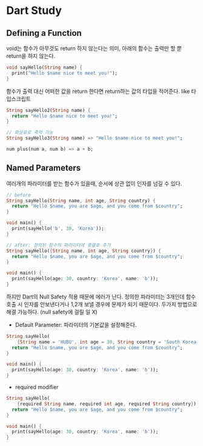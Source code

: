 # Dart Study

## Defining a Function

void는 함수가 아무것도 return 하지 않는다는 의미, 아래의 함수는 출력만 할 뿐 return을 하지 않는다. 
```dart
void sayHello(String name) {
  print("Hello $name nice to meet you!");
}
```

함수가 출력 대신 어떠한 값을 return 한다면 return하는 값의 타입을 적어준다. like 타입스크립트

```dart
String sayHello2(String name) {
  return "Hello $name nice to meet you!";
}

// 화살표로 축약 가능
String sayHello3(String name) => "Hello $name nice to meet you!";

num plus(num a, num b) => a + b;
```

## Named Parameters

여러개의 파라미터를 받는 함수가 있을때, 순서에 상관 없이 인자를 넘길 수 있다.
```dart
// before
String sayHello(String name, int age, String country) {
  return "Hello $name, you are $age, and you come from $country";
}

void main() {
  print(sayHello('b', 30, 'Korea'));
}

// after: 정의된 함수의 파라미터에 중괄호 추가
String sayHello({String name, int age, String country}) {
  return "Hello $name, you are $age, and you come from $country";
}

void main() {
  print(sayHello(age: 30, country: 'Korea', name: 'b'));
}
```

하지만 Dart의 Null Safety 적용 때문에 에러가 난다. 정의한 파라미터는 3개인데 함수 호출 시
인자를 안보낸다거나 1,2개 보낼 경우에 문제가 되기 때문이다. 두가지 방법으로 해결 가능하다. (null safety에 걸릴 일 X)
+ Default Parameter: 파라미터의 기본값을 설정해준다.
```dart
String sayHello(
    {String name = 'HUBU', int age = 30, String country = 'South Korea'}) {
  return "Hello $name, you are $age, and you come from $country";
}

void main() {
  print(sayHello(age: 30, country: 'Korea', name: 'b'));
}
```

+ required modifier
```dart
String sayHello(
    {required String name, required int age, required String country}) {
  return "Hello $name, you are $age, and you come from $country";
}

void main() {
  print(sayHello(age: 30, country: 'Korea', name: 'b'));
}
```

